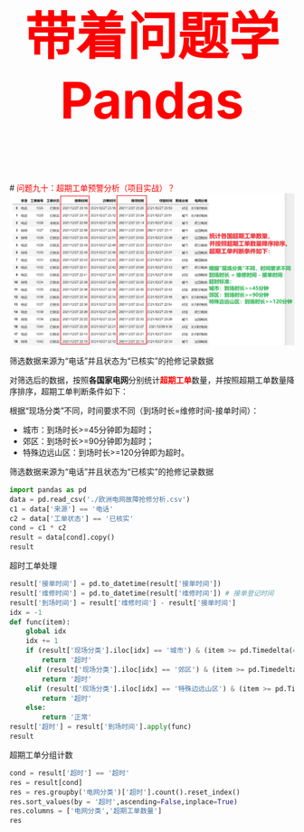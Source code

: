 

<p style="font-size: 90px;font-weight: bold;text-align: center;color: red;">带着问题学Pandas</p>
# <font color='red'>问题九十：超期工单预警分析（项目实战）？</font>

<img src="./images/90-超期工单预警分析？.png" style="zoom:67%;" />

筛选数据来源为“电话”并且状态为“已核实”的抢修记录数据

对筛选后的数据，按照**各国家电网**分别统计<font color='red'>**超期工单**</font>数量，并按照超期工单数量降序排序，超期工单判断条件如下：

根据“现场分类”不同，时间要求不同（到场时长=维修时间-接单时间）：  
* 城市：到场时长>=45分钟即为超时；  
* 郊区：到场时长>=90分钟即为超时；  
* 特殊边远山区：到场时长>=120分钟即为超时。

筛选数据来源为“电话”并且状态为“已核实”的抢修记录数据

```Python
import pandas as pd
data = pd.read_csv('./欧洲电网故障抢修分析.csv')
c1 = data['来源'] == '电话'
c2 = data['工单状态'] == '已核实'
cond = c1 * c2
result = data[cond].copy()
result
```

超时工单处理

```Python
result['接单时间'] = pd.to_datetime(result['接单时间']) 
result['维修时间'] = pd.to_datetime(result['维修时间']) # 接单登记时间
result['到场时间'] = result['维修时间'] - result['接单时间']
idx = -1
def func(item):
    global idx
    idx += 1
    if (result['现场分类'].iloc[idx] == '城市') & (item >= pd.Timedelta(45,'m')):
        return '超时'
    elif (result['现场分类'].iloc[idx] == '郊区') & (item >= pd.Timedelta(90,'m')):
        return '超时'
    elif (result['现场分类'].iloc[idx] == '特殊边远山区') & (item >= pd.Timedelta(120,'m')):
        return '超时'
    else:
        return '正常'
result['超时'] = result['到场时间'].apply(func)
result
```

超期工单分组计数

```Python
cond = result['超时'] == '超时'
res = result[cond]
res = res.groupby('电网分类')['超时'].count().reset_index()
res.sort_values(by = '超时',ascending=False,inplace=True)
res.columns = ['电网分类','超期工单数量']
res
```

